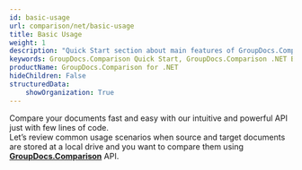 ```yaml
---
id: basic-usage
url: comparison/net/basic-usage
title: Basic Usage
weight: 1
description: "Quick Start section about main features of GroupDocs.Comparison API, describes how to compare documents with just couple lines of code."
keywords: GroupDocs.Comparison Quick Start, GroupDocs.Comparison .NET Basic Usage, GroupDocs.Comparison Quick Start C#, GroupDocs.Comparison Get Started
productName: GroupDocs.Comparison for .NET
hideChildren: False
structuredData:
    showOrganization: True
---
```

Compare your documents fast and easy with our intuitive and powerful API just with few lines of code.  
Let’s review common usage scenarios when source and target documents are stored at a local drive and you want to compare them using **[GroupDocs.Comparison](https://products.groupdocs.com/comparison/net)** API.
